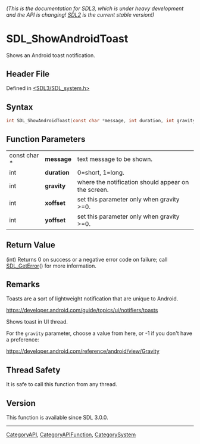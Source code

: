 ###### (This is the documentation for SDL3, which is under heavy development and the API is changing! [SDL2](https://wiki.libsdl.org/SDL2/) is the current stable version!)
# SDL_ShowAndroidToast

Shows an Android toast notification.

## Header File

Defined in [<SDL3/SDL_system.h>](https://github.com/libsdl-org/SDL/blob/main/include/SDL3/SDL_system.h)

## Syntax

```c
int SDL_ShowAndroidToast(const char *message, int duration, int gravity, int xoffset, int yoffset);
```

## Function Parameters

|              |              |                                                     |
| ------------ | ------------ | --------------------------------------------------- |
| const char * | **message**  | text message to be shown.                           |
| int          | **duration** | 0=short, 1=long.                                    |
| int          | **gravity**  | where the notification should appear on the screen. |
| int          | **xoffset**  | set this parameter only when gravity >=0.           |
| int          | **yoffset**  | set this parameter only when gravity >=0.           |

## Return Value

(int) Returns 0 on success or a negative error code on failure; call
[SDL_GetError](SDL_GetError)() for more information.

## Remarks

Toasts are a sort of lightweight notification that are unique to Android.

https://developer.android.com/guide/topics/ui/notifiers/toasts

Shows toast in UI thread.

For the `gravity` parameter, choose a value from here, or -1 if you don't
have a preference:

https://developer.android.com/reference/android/view/Gravity

## Thread Safety

It is safe to call this function from any thread.

## Version

This function is available since SDL 3.0.0.

----
[CategoryAPI](CategoryAPI), [CategoryAPIFunction](CategoryAPIFunction), [CategorySystem](CategorySystem)


